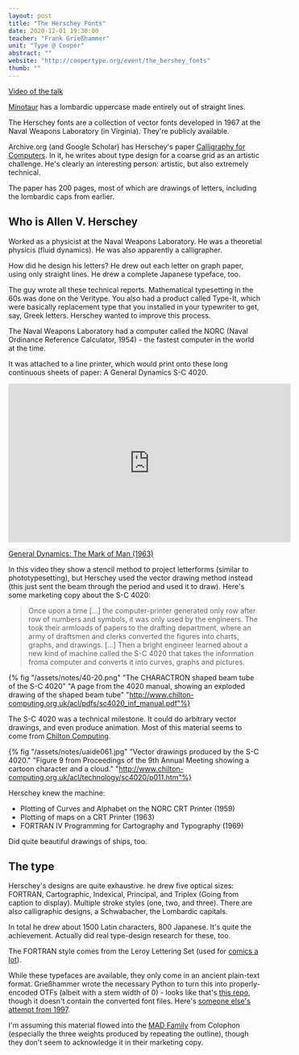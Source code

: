 ```yaml
---
layout: post
title: "The Herschey Fonts"
date: 2020-12-01 19:30:00
teacher: "Frank Grießhammer"
unit: "Type @ Cooper"
abstract: ""
website: "http://coopertype.org/event/the_hershey_fonts"
thumb: ""
---
```


[Video of the talk](http://coopertype.org/event/the_hershey_fonts)

[Minotaur](https://typographica.org/typeface-reviews/minotaur/) has a lombardic uppercase made entirely out of straight lines.

The Herschey fonts are a collection of vector fonts developed in 1967 at the Naval Weapons Laboratory (in Virginia). They're publicly available.

Archive.org (and Google Scholar) has Herschey's paper [Calligraphy for Computers](https://archive.org/details/hershey-calligraphy_for_computers/page/n53/mode/2up). In it, he writes about type design for a coarse grid as an artistic challenge. He's clearly an interesting person: artistic, but also extremely technical.

The paper has 200 pages, most of which are drawings of letters, including the lombardic caps from earlier. 

## Who is Allen V. Herschey
Worked as a physicist at the Naval Weapons Laboratory. He was a theoretial physicis (fluid dynamics). He was also apparently a calligrapher.

How did he design his letters? He drew out each letter on graph paper, using only straight lines. He drew a complete Japanese typeface, too.

The guy wrote all these technical reports. Mathematical typesetting in the 60s was done on the Veritype. You also had a product called Type-It, which were basically replacement type that you installed in your typewriter to get, say, Greek letters. Herschey wanted to improve this process.

The Naval Weapons Laboratory had a computer called the NORC (Naval Ordinance Reference Calculator, 1954) - the fastest computer in the world at the time.

It was attached to a line printer, which would print onto these long continuous sheets of paper: A General Dynamics S-C 4020.

<iframe width="560" height="315" src="https://www.youtube-nocookie.com/embed/tb-IaGFLz0w" frameborder="0" allow="accelerometer; autoplay; clipboard-write; encrypted-media; gyroscope; picture-in-picture" allowfullscreen></iframe>

[General Dynamics: The Mark of Man (1963)](https://www.youtube.com/watch?v=tb-IaGFLz0w)

In this video they show a stencil method to project letterforms (similar to phototypesetting), but Herschey used the vector drawing method instead (this just sent the beam through the period and used it to draw). Here's some marketing copy about the S-C 4020:

> Once upon a time [...] the computer-printer generated only row after row of numbers and symbols, it was only used by the engineers. The took their armloads of papers to the drafting department, where an army of draftsmen and clerks converted the figures into charts, graphs, and drawings. [...] Then a bright engineer learned about a new kind of machine called the S-C 4020 that takes the information froma  computer and converts it into curves, graphs and pictures.

{% fig "/assets/notes/40-20.png" "The CHARACTRON shaped beam tube of the S-C 4020" "A page from the 4020 manual, showing an exploded drawing of the shaped beam tube" "http://www.chilton-computing.org.uk/acl/pdfs/sc4020_inf_manual.pdf"%}

The S-C 4020 was a technical milestone. It could do arbitrary vector drawings, and even produce animation. Most of this material seems to come from [Chilton Computing](http://www.chilton-computing.org.uk/acl/technology/sc4020/overview.htm).

{% fig "/assets/notes/uaide061.jpg" "Vector drawings produced by the S-C 4020." "Figure 9 from Proceedings of the 9th Annual Meeting showing a cartoon character and a cloud." "http://www.chilton-computing.org.uk/acl/technology/sc4020/p011.htm"%}

Herschey knew the machine:

- Plotting of Curves and Alphabet on the NORC CRT Printer (1959)
- Plotting of maps on a CRT Printer (1963)
- FORTRAN IV Programming for Cartography and Typography (1969)

Did quite beautiful drawings of ships, too.

## The type

Herschey's designs are quite exhaustive. he drew five optical sizes: FORTRAN, Cartographic, Indexical, Principal, and Triplex (Going from caption to display). Multiple stroke styles (one, two, and three). There are also calligraphic designs, a Schwabacher, the Lombardic capitals.

In total he drew about 1500 Latin characters, 800 Japanese. It's quite the achievement. Actually did real type-design research for these, too.

The FORTRAN style comes from the Leroy Lettering Set (used for [comics a lot](http://www.kleefeldoncomics.com/2015/04/on-history-leroy-lettering.html)).

While these typefaces are available, they only come in an ancient plain-text format. Grießhammer wrote the necessary Python to turn this into properly-encoded OTFs (albeit with a stem width of 0) - looks like that's [this repo](https://github.com/frankrolf/hershey-fonts), though it doesn't contain the converted font files. Here's [someone else's attempt from 1997](http://paulbourke.net/dataformats/hershey/).

I'm assuming this material flowed into the [MAD Family](https://www.colophon-foundry.org/typefaces/mad-sans/) from Colophon (especially the three weights produced by repeating the outline), though they don't seem to acknowledge it in their marketing copy.
